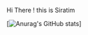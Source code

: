 Hi There ! this is Siratim

[![Anurag's GitHub stats](https://github-readme-stats.vercel.app/api?username=shorotshishir)]
